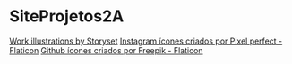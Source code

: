 # SiteProjetos2A
<a href="https://storyset.com/work">Work illustrations by Storyset</a>
<a href="https://www.flaticon.com/br/icones-gratis/instagram" title="instagram ícones">Instagram ícones criados por Pixel perfect - Flaticon</a>
<a href="https://www.flaticon.com/br/icones-gratis/github" title="github ícones">Github ícones criados por Freepik - Flaticon</a>